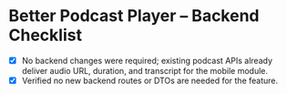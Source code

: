 # Better Podcast Player – Backend Checklist

- [x] No backend changes were required; existing podcast APIs already deliver audio URL, duration, and transcript for the mobile module.
- [x] Verified no new backend routes or DTOs are needed for the feature.
